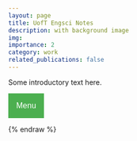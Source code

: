 ```yaml
---
layout: page
title: UofT Engsci Notes
description: with background image
img: 
importance: 2
category: work
related_publications: false
---
```


Some introductory text here.

<div class="dropdown">
    <button class="dropbtn">Menu</button>
    <div class="dropdown-content">
        <a href="/AER210.pdf" target="_blank">View PDF</a>
    </div>
</div>

<style>
    /* Basic styling for the dropdown menu */
    .dropdown {
        position: relative;
        display: inline-block;
    }

    .dropdown-content {
        display: none;
        position: absolute;
        background-color: #f9f9f9;
        min-width: 160px;
        box-shadow: 0px 8px 16px 0px rgba(0,0,0,0.2);
        z-index: 1;
    }

    .dropdown-content a {
        color: black;
        padding: 12px 16px;
        text-decoration: none;
        display: block;
    }

    .dropdown-content a:hover {
        background-color: #f1f1f1;
    }

    .dropdown:hover .dropdown-content {
        display: block;
    }

    .dropbtn {
        background-color: #4CAF50;
        color: white;
        padding: 16px;
        font-size: 16px;
        border: none;
        cursor: pointer;
    }
</style>

{% endraw %}